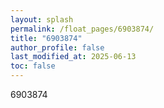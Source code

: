```yaml
---
layout: splash
permalink: /float_pages/6903874/
title: "6903874"
author_profile: false
last_modified_at: 2025-06-13
toc: false
---
```

 
6903874
